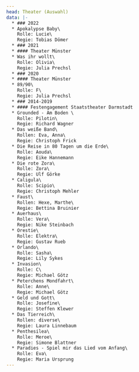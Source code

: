 ```yaml
---
head: Theater (Auswahl)
data: |-
  * ### 2022
  * Apokalypse Baby\
    Rolle: Lucie\
    Regie: Tobias Dömer
  * ### 2021
  * #### Theater Münster
  * Was ihr wollt\
    Rolle: Olivia\
    Regie: Julia Prechsl
  * ### 2020
  * #### Theater Münster
  * 89/90\
    Rolle: F\
    Regie: Julia Prechsl
  * ### 2014-2019
  * #### Festengagement Staatstheater Darmstadt
  * Grounded - Am Boden \
    Rolle: Pilotin\
    Regie: Richard Wagner
  * Das weiße Band\
    Rollen: Eva, Anna\
    Regie: Christoph Frick
  * Die Reise in 80 Tagen um die Erde\
    Rolle: Aouda\
    Regie: Eike Hannemann
  * Die rote Zora\
    Rolle: Zora\
    Regie: Ulf Görke
  * Caligula\
    Rolle: Scipio\
    Regie: Christoph Mehler
  * Faust\
    Rollen: Hexe, Marthe\
    Regie: Bettina Bruinier
  * Auerhaus\
    Rolle: Vera\
    Regie: Nike Steinbach
  * Orestie\
    Rolle: Elektra\
    Regie: Gustav Rueb
  * Orlando\
    Rolle: Sasha\
    Regie: Lily Sykes
  * Invasion\
    Rolle: C\
    Regie: Michael Götz
  * Peterchens Mondfahrt\
    Rolle: Anne\
    Regie: Michael Götz
  * Geld und Gott\
    Rolle: Josefine\
    Regie: Steffen Klewer
  * Das Tierreich\
    Rollen: diverse\
    Regie: Laura Linnebaum
  * Penthesilea\
    Rolle: Meroe\
    Regie: Simone Blattner
  * Paradies - Spiel mir das Lied vom Anfang\
    Rolle: Eva\
    Regie: Maria Ursprung
---
```

